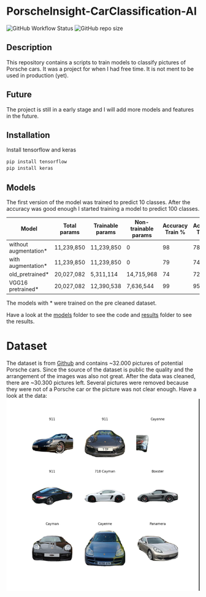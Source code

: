 # PorscheInsight-CarClassification-AI
![GitHub Workflow Status](https://img.shields.io/github/actions/workflow/status/Flippchen/PorscheInsight-CarClassification-AI/python.yaml?logoColor=blue&style=flat-square) ![GitHub repo size](https://img.shields.io/github/repo-size/Flippchen/PorscheInsight-CarClassification-AI?style=flat-square)
## Description
This repository contains a scripts to train models to classify pictures of Porsche cars.
It was a project for when I had free time. It is not ment to be used in production (yet).

## Future
The project is still in a early stage and I will add more models and features in the future.

## Installation
Install tensorflow and keras
```bash
pip install tensorflow
pip install keras
```
## Models
The first version of the model was trained to predict 10 classes. After the accuracy was good enough I started training a model to predict 100 classes.

| Model                 | Total params  | Trainable params  | Non-trainable params | Accuracy Train % | Accuracy Test % | Number of classes |
|-----------------------|---------------|-------------------|----------------------|------------------|-----------------|-------------------|
| without augmentation* | 11,239,850    | 11,239,850        | 0                    | 98               | 78              | 10                |
| with augmentation*    | 11,239,850    | 11,239,850        | 0                    | 79               | 74              | 10                |
| old_pretrained*       | 20,027,082    | 5,311,114         | 14,715,968           | 74               | 72              | 10                |
| VGG16 pretrained*     | 20,027,082    | 12,390,538        | 7,636,544            | 99               | 95              | 10                |
The models with * were trained on the pre cleaned dataset.

Have a look at the [models](models) folder to see the code and [results](models/few_classes/results) folder to see the results.
# Dataset
The dataset is from [Github](https://github.com/Flippchen/porsche-pictures) and contains ~32.000 pictures of potential Porsche cars.
Since the source of the dataset is public the quality and the arrangement of the images was also not great.
After the data was cleaned, there are ~30.300 pictures left. Several pictures were removed because they were not of a Porsche car or the picture was not clear enough.
Have a look at the data:
![Sample images](models/few_classes/results/sample_images.png "Sample images") 